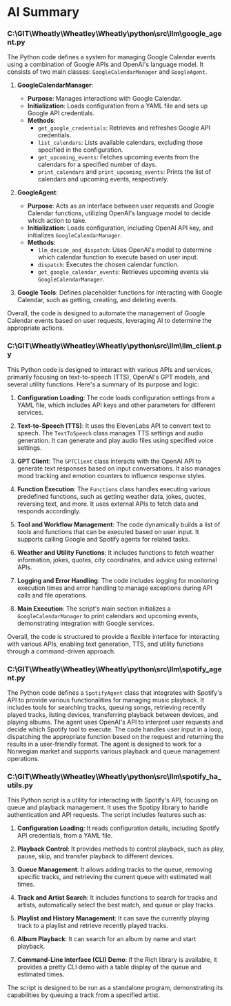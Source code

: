 # AI Summary

### C:\GIT\Wheatly\Wheatley\Wheatly\python\src\llm\google_agent.py
The Python code defines a system for managing Google Calendar events using a combination of Google APIs and OpenAI's language model. It consists of two main classes: `GoogleCalendarManager` and `GoogleAgent`.

1. **GoogleCalendarManager**:
   - **Purpose**: Manages interactions with Google Calendar.
   - **Initialization**: Loads configuration from a YAML file and sets up Google API credentials.
   - **Methods**:
     - `get_google_credentials`: Retrieves and refreshes Google API credentials.
     - `list_calendars`: Lists available calendars, excluding those specified in the configuration.
     - `get_upcoming_events`: Fetches upcoming events from the calendars for a specified number of days.
     - `print_calendars` and `print_upcoming_events`: Prints the list of calendars and upcoming events, respectively.

2. **GoogleAgent**:
   - **Purpose**: Acts as an interface between user requests and Google Calendar functions, utilizing OpenAI's language model to decide which action to take.
   - **Initialization**: Loads configuration, including OpenAI API key, and initializes `GoogleCalendarManager`.
   - **Methods**:
     - `llm_decide_and_dispatch`: Uses OpenAI's model to determine which calendar function to execute based on user input.
     - `dispatch`: Executes the chosen calendar function.
     - `get_google_calendar_events`: Retrieves upcoming events via `GoogleCalendarManager`.

3. **Google Tools**: Defines placeholder functions for interacting with Google Calendar, such as getting, creating, and deleting events.

Overall, the code is designed to automate the management of Google Calendar events based on user requests, leveraging AI to determine the appropriate actions.

### C:\GIT\Wheatly\Wheatley\Wheatly\python\src\llm\llm_client.py
This Python code is designed to interact with various APIs and services, primarily focusing on text-to-speech (TTS), OpenAI's GPT models, and several utility functions. Here's a summary of its purpose and logic:

1. **Configuration Loading**: The code loads configuration settings from a YAML file, which includes API keys and other parameters for different services.

2. **Text-to-Speech (TTS)**: It uses the ElevenLabs API to convert text to speech. The `TextToSpeech` class manages TTS settings and audio generation. It can generate and play audio files using specified voice settings.

3. **GPT Client**: The `GPTClient` class interacts with the OpenAI API to generate text responses based on input conversations. It also manages mood tracking and emotion counters to influence response styles.

4. **Function Execution**: The `Functions` class handles executing various predefined functions, such as getting weather data, jokes, quotes, reversing text, and more. It uses external APIs to fetch data and responds accordingly.

5. **Tool and Workflow Management**: The code dynamically builds a list of tools and functions that can be executed based on user input. It supports calling Google and Spotify agents for related tasks.

6. **Weather and Utility Functions**: It includes functions to fetch weather information, jokes, quotes, city coordinates, and advice using external APIs.

7. **Logging and Error Handling**: The code includes logging for monitoring execution times and error handling to manage exceptions during API calls and file operations.

8. **Main Execution**: The script's main section initializes a `GoogleCalendarManager` to print calendars and upcoming events, demonstrating integration with Google services.

Overall, the code is structured to provide a flexible interface for interacting with various APIs, enabling text generation, TTS, and utility functions through a command-driven approach.

### C:\GIT\Wheatly\Wheatley\Wheatly\python\src\llm\spotify_agent.py
The Python code defines a `SpotifyAgent` class that integrates with Spotify's API to provide various functionalities for managing music playback. It includes tools for searching tracks, queuing songs, retrieving recently played tracks, listing devices, transferring playback between devices, and playing albums. The agent uses OpenAI's API to interpret user requests and decide which Spotify tool to execute. The code handles user input in a loop, dispatching the appropriate function based on the request and returning the results in a user-friendly format. The agent is designed to work for a Norwegian market and supports various playback and queue management operations.

### C:\GIT\Wheatly\Wheatley\Wheatly\python\src\llm\spotify_ha_utils.py
This Python script is a utility for interacting with Spotify's API, focusing on queue and playback management. It uses the Spotipy library to handle authentication and API requests. The script includes features such as:

1. **Configuration Loading**: It reads configuration details, including Spotify API credentials, from a YAML file.

2. **Playback Control**: It provides methods to control playback, such as play, pause, skip, and transfer playback to different devices.

3. **Queue Management**: It allows adding tracks to the queue, removing specific tracks, and retrieving the current queue with estimated wait times.

4. **Track and Artist Search**: It includes functions to search for tracks and artists, automatically select the best match, and queue or play tracks.

5. **Playlist and History Management**: It can save the currently playing track to a playlist and retrieve recently played tracks.

6. **Album Playback**: It can search for an album by name and start playback.

7. **Command-Line Interface (CLI) Demo**: If the Rich library is available, it provides a pretty CLI demo with a table display of the queue and estimated times.

The script is designed to be run as a standalone program, demonstrating its capabilities by queuing a track from a specified artist.
